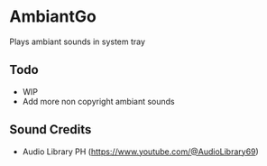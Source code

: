 # AmbiantGo
Plays ambiant sounds in system tray

## Todo

* WIP
* Add more non copyright ambiant sounds

## Sound Credits
* Audio Library PH (https://www.youtube.com/@AudioLibrary69)
